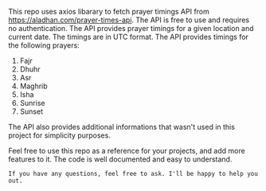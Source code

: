 This repo uses axios libarary to fetch prayer timings API from https://aladhan.com/prayer-times-api. The API is free to use and requires no authentication. The API provides prayer timings for a given location and current date. The timings are in UTC format. The API provides timings for the following prayers:
1. Fajr
2. Dhuhr
3. Asr
4. Maghrib
5. Isha
6. Sunrise
7. Sunset

The API also provides additional informations that wasn't used in this project for simplicity purposes.

Feel free to use this repo as a reference for your projects, and add more features to it. The code is well documented and easy to understand.

```
If you have any questions, feel free to ask. I'll be happy to help you out.
```